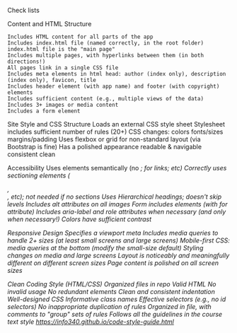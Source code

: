 Check lists

Content and HTML Structure

    Includes HTML content for all parts of the app
    Includes index.html file (named correctly, in the root folder)
    index.html file is the "main page"
    Includes multiple pages, with hyperlinks between them (in both directions!)
    All pages link in a single CSS file
    Includes meta elements in html head: author (index only), description (index only), favicon, title
    Includes header element (with app name) and footer (with copyright) elements
    Includes sufficient content (e.g., multiple views of the data)
    Includes 3+ images or media content
    Includes a form element

Site Style and CSS Structure
    Loads an external CSS style sheet
    Stylesheet includes sufficient number of rules (20+)
    CSS changes:
        colors
        fonts/sizes
        margins/padding
    Uses flexbox or grid for non-standard layout (via Bootstrap is fine)
    Has a polished appearance
        readable & navigable
        consistent
        clean

Accessibility
    Uses elements semantically (no <i>; <a> for links; etc)
    Correctly uses sectioning elements (<main>, <section>, etc); not needed if no sections
    Uses Hierarchical headings; doesn't skip levels
    Includes alt attributes on all images
    Form includes <label> elements (with for attribute)
    Includes aria-label and role attributes when necessary (and only when necessary!)
    Colors have sufficient contrast

Responsive Design
    Specifies a viewport meta
    Includes media queries to handle 2+ sizes (at least small screens and large screens)
    Mobile-first CSS: media queries at the bottom (modify the small-size default)
    Styling changes on media and large screens
    Layout is noticeably and meaningfully different on different screen sizes
    Page content is polished on all screen sizes

Clean Coding Style (HTML/CSS)
    Organized files in repo
    Valid HTML
        No invalid usage
        No redundant elements
        Clean and consistent indentation
    Well-designed CSS
        Informative class names
        Effective selectors (e.g., no id selectors)
        No inappropriate duplication of rules
        Organized in file, with comments to "group" sets of rules
    Follows all the guidelines in the course text style https://info340.github.io/code-style-guide.html 
